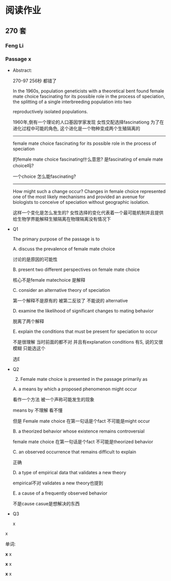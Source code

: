 # 阅读作业

## 270 套

### Feng Li

### Passage x

- Abstract:

  270-97 256秒 都错了

  In the 1960s, population geneticists with a theoretical bent found female mate choice fascinating for its possible role in the process of speciation, the splitting of a single interbreeding population into two 

  reproductively isolated populations.

  1960年,倒有一个理论的人口基因学家发现 女性交配选择fascinationg 为了在进化过程中可能的角色, 这个进化是一个物种变成两个生殖隔离的

  -------------------------------------------------------------------

  female mate choice fascinating for its possible role in the process of speciation

  的female mate choice fascinating什么意思? 是fascinating of emale mate choice吗?

  一个choice 怎么能fascinating?

  -----------------------------------------------------------------

  

   How might such a change occur? Changes in female choice represented one of the most likely mechanisms and provided an avenue for biologists to conceive of speciation without geographic isolation.

  这样一个变化是怎么发生的? 女性选择的变化代表着一个最可能机制并且提供给生物学界能解释生殖隔离在物理隔离没有情况下

- Q1

   The primary purpose of the passage is to

  A. discuss the prevalence of female mate choice

  讨论的是原因的可能性

  B. present two different perspectives on female mate choice

  核心不是female matechoice 是解释

  C. consider an alternative theory of speciation

  第一个解释不是原有的 被第二反驳了  不能说的 alternative

  D. examine the likelihood of significant changes to mating behavior

  脱离了两个解释

  E. explain the conditions that must be present for speciation to occur

  不是很理解 当时前面的都不对  并且有explanation  conditions 有S, 说的又很模糊  只能选这个

  选E

- Q2

  2. Female mate choice is presented in the passage primarily as

  A. a means by which a proposed phenomenon might occur

  看作一个方法 被一个声称可能发生的现象

  means by 不理解 看不懂 

  但是  Female mate choice 在第一句话是个fact 不可能是might occur

  B. a theorized behavior whose existence remains controversial

  female mate choice 在第一句话是个fact 不可能是theorized behavior 

  C. an observed occurrence that remains difficult to explain

  正确

  D. a type of empirical data that validates a new theory

  empirical不对 validates a new theory也提到

  E. a cause of a frequently observed behavior

   不是cause casue是想解决的东西

- Q3

  x

x

单词:

**x** x

**x** x

**x** x